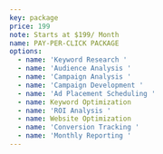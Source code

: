 ```yaml
---
key: package
price: 199
note: Starts at $199/ Month
name: PAY-PER-CLICK PACKAGE
options:
  - name: 'Keyword Research '
  - name: 'Audience Analysis '
  - name: 'Campaign Analysis '
  - name: 'Campaign Development '
  - name: 'Ad Placement Scheduling '
  - name: Keyword Optimization
  - name: 'ROI Analysis '
  - name: Website Optimization
  - name: 'Conversion Tracking '
  - name: 'Monthly Reporting '
---
```


